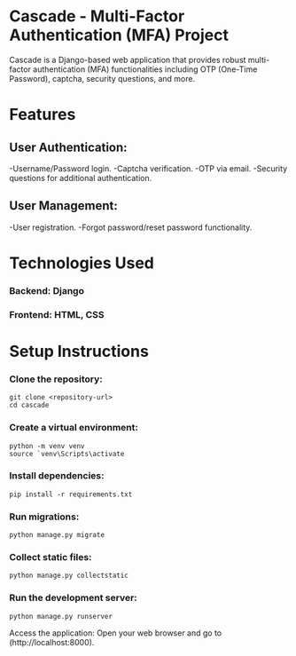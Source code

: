 # Cascade - Multi-Factor Authentication (MFA) Project
Cascade is a Django-based web application that provides robust multi-factor authentication (MFA) functionalities including OTP (One-Time Password), captcha, security questions, and more.

# Features
## User Authentication: 
-Username/Password login. 
-Captcha verification. 
-OTP via email. 
-Security questions for additional authentication.

## User Management: 
-User registration. 
-Forgot password/reset password functionality.

# Technologies Used 
### Backend: Django
### Frontend: HTML, CSS

# Setup Instructions
### Clone the repository:
```
git clone <repository-url>
cd cascade
```
### Create a virtual environment:
```
python -m venv venv
source `venv\Scripts\activate
```
### Install dependencies:
```
pip install -r requirements.txt
```
### Run migrations:
```
python manage.py migrate
```
### Collect static files:
```
python manage.py collectstatic
```
### Run the development server:
```
python manage.py runserver
```
Access the application: Open your web browser and go to (http://localhost:8000).
